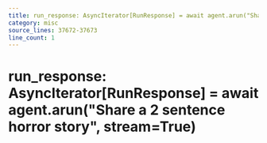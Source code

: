 ```yaml
---
title: run_response: AsyncIterator[RunResponse] = await agent.arun("Share a 2 sentence horror story", stream=True)
category: misc
source_lines: 37672-37673
line_count: 1
---
```


# run_response: AsyncIterator[RunResponse] = await agent.arun("Share a 2 sentence horror story", stream=True)
